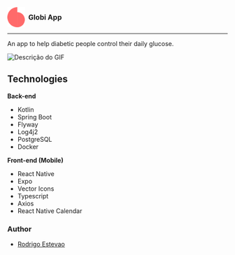 <p style="display: flex; align-items: center; margin: 0;">
  <img src="assets/logo.svg" alt="Descrição da Imagem" width="40" style="margin-right: 8px;" />
  <span style="font-size: 16px; font-weight: bold">Globi App</span>
</p>
<hr>

An app to help diabetic people control their daily glucose.

<img src="assets/video.gif" alt="Descrição do GIF" width="320"/>

## Technologies

**Back-end**
- Kotlin
- Spring Boot
- Flyway
- Log4j2
- PostgreSQL
- Docker

**Front-end (Mobile)**
- React Native
- Expo
- Vector Icons
- Typescript
- Axios
- React Native Calendar

### Author
- [Rodrigo Estevao](https://www.github.com/rodrigoge)